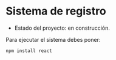 <h1>Sistema de registro</h1>

- Estado del proyecto: en construcción.

Para ejecutar el sistema debes poner:

```npm install react```
